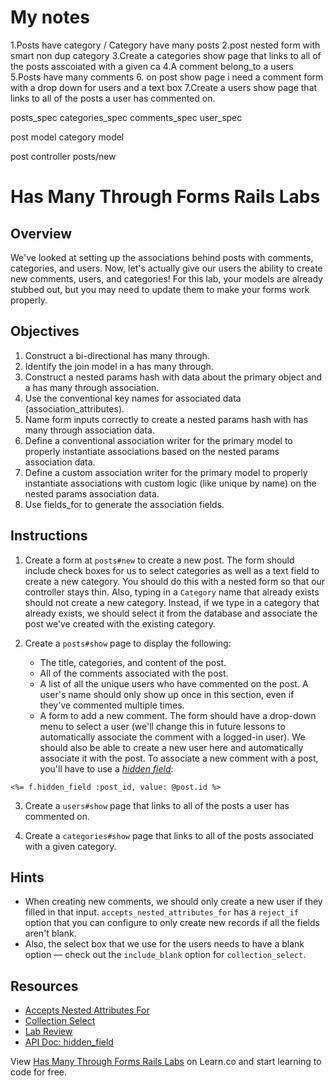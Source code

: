 # My notes
1.Posts have category / Category have many posts
2.post nested form with smart non dup category
3.Create a categories show page that links to all of the posts asscoiated with a given ca
4.A comment belong_to a users
5.Posts have many comments
6. on post show page i need a comment form with a drop down for users and a text box
7.Create a users show page that links to all of the posts a user has commented on.

posts_spec
categories_spec
comments_spec
user_spec

post model
category model

post controller
posts/new


# Has Many Through Forms Rails Labs

## Overview

We've looked at setting up the associations behind posts with comments, categories, and users. Now, let's actually give our users the ability to create new comments, users, and categories! For this lab, your models are already stubbed out, but you may need to update them to make your forms work properly.


## Objectives

1. Construct a bi-directional has many through.
2. Identify the join model in a has many through.
3. Construct a nested params hash with data about the primary object and a has many through association.
4. Use the conventional key names for associated data (association_attributes).
5. Name form inputs correctly to create a nested params hash with has many through association data.
6. Define a conventional association writer for the primary model to properly instantiate associations based on the nested params association data.
7. Define a custom association writer for the primary model to properly instantiate associations with custom logic (like unique by name) on the nested params association data.
8. Use fields_for to generate the association fields.

## Instructions

1. Create a form at `posts#new` to create a new post. The form should include check boxes for us to select categories as well as a text field to create a new category. You should do this with a nested form so that our controller stays thin. Also, typing in a `Category` name that already exists should not create a new category. Instead, if we type in a category that already exists, we should select it from the database and associate the post we've created with the existing category.

2. Create a `posts#show` page to display the following:
    * The title, categories, and content of the post.
    * All of the comments associated with the post.
    * A list of all the unique users who have commented on the post. A user's name should only show up once in this section, even if they've commented multiple times.
    * A form to add a new comment. The form should have a drop-down menu to select a user (we'll change this in future lessons to automatically associate the comment with a logged-in user). We should also be able to create a new user here and automatically associate it with the post. To associate a new comment with a post, you'll have to use a _[hidden field](https://apidock.com/rails/ActionView/Helpers/FormHelper/hidden_field)_:

  ```erb
  <%= f.hidden_field :post_id, value: @post.id %>
  ```

3. Create a `users#show` page that links to all of the posts a user has commented on.

4. Create a `categories#show` page that links to all of the posts associated with a given category.

## Hints

+ When creating new comments, we should only create a new user if they filled in that input. `accepts_nested_attributes_for` has a `reject_if` option that you can configure to only create new records if all the fields aren't blank.
+ Also, the select box that we use for the users needs to have a blank option –– check out the `include_blank` option for `collection_select`.

## Resources

+ [Accepts Nested Attributes For](http://api.rubyonrails.org/classes/ActiveRecord/NestedAttributes/ClassMethods.html)
+ [Collection Select](http://apidock.com/rails/ActionView/Helpers/FormOptionsHelper/collection_select)
+ [Lab Review](https://www.youtube.com/watch?v=k7s2LjVF3YY)
+ [API Doc: hidden_field](https://apidock.com/rails/ActionView/Helpers/FormHelper/hidden_field)

<p data-visibility='hidden'>View <a href='https://learn.co/lessons/has-many-through-forms-rails-labs' title='Has Many Through Forms Rails Labs'>Has Many Through Forms Rails Labs</a> on Learn.co and start learning to code for free.</p>
